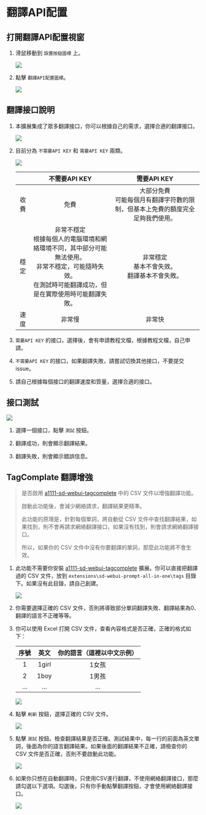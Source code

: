 # 翻譯API配置

## 打開翻譯API配置視窗

1. 滑鼠移動到 `設置按鈕圖標` 上。

    ![](../assets/images/TranslationApiConfiguration/api_btn.png)

2. 點擊 `翻譯API配置圖標`。

    ![](../assets/images/TranslationApiConfiguration/api.png)

## 翻譯接口說明

1. 本擴展集成了眾多翻譯接口，你可以根據自己的需求，選擇合適的翻譯接口。

    ![](../assets/images/demo.translate_setting.gif)

2. 目前分為 `不需要API KEY` 和 `需要API KEY` 兩類。

    ![](../assets/images/TranslationApiConfiguration/api_list.png)

    |  | 不需要API KEY | 需要API KEY |
    | :---: | :---: | :---: |
    | 收費 | 免費 | 大部分免費<br/>可能每個月有翻譯字符數的限制，但基本上免費的額度完全足夠我們使用。 |
    | 穩定 | 非常不穩定<br/>根據每個人的電腦環境和網絡環境不同，其中部分可能無法使用。<br/>非常不穩定，可能隨時失效。<br/>在測試時可能翻譯成功，但是在實際使用時可能翻譯失敗。 | 非常穩定<br/>基本不會失效。<br/>翻譯基本不會失敗。 |
    | 速度 | 非常慢 | 非常快 |

3. `需要API KEY` 的接口，選擇後，會有申請教程文檔，根據教程文檔，自己申請。

4. `不需要API KEY` 的接口，如果翻譯失敗，請嘗試切換其他接口，不要提交issue。

5. 請自己根據每個接口的翻譯速度和質量，選擇合適的接口。

## 接口測試

![](../assets/images/TranslationApiConfiguration/test.png)

1. 選擇一個接口，點擊 `測試` 按鈕。

2. 翻譯成功，則會顯示翻譯結果。

3. 翻譯失敗，則會顯示錯誤信息。

## TagComplate 翻譯增強

> 是否啟用 [a1111-sd-webui-tagcomplete](https://github.com/DominikDoom/a1111-sd-webui-tagcomplete) 中的 CSV 文件以增強翻譯功能。
>
> 啟動此功能後，會減少網絡請求，翻譯結果更精準。
>
> 此功能的原理是，針對每個單詞，將自動從 CSV 文件中查找翻譯結果，如果找到，則不會再請求網絡翻譯接口，如果沒有找到，則會請求網絡翻譯接口。
>
> 所以，如果你的 CSV 文件中沒有你要翻譯的單詞，那麼此功能將不會生效。

1. 此功能不需要你安裝 [a1111-sd-webui-tagcomplete](https://github.com/DominikDoom/a1111-sd-webui-tagcomplete) 擴展。你可以直接把翻譯過的 CSV 文件，放到 `extensions\sd-webui-prompt-all-in-one\tags` 目錄下。如果沒有此目錄，請自己創建。

    ![](../assets/images/TranslationApiConfiguration/tags_dir.png)

2. 你需要選擇正確的 CSV 文件，否則將導致部分單詞翻譯失敗、翻譯結果為0、翻譯的語言不正確等等。

3. 你可以使用 Excel 打開 CSV 文件，查看內容格式是否正確，正確的格式如下：

    | 序號 | 英文 | 你的語言（這裡以中文示例） |
    | :---: | :---: | :---: |
    | 1 | 1girl | 1女孩 |
    | 2 | 1boy | 1男孩 |
    | ... | ... | ... |

    ![](../assets/images/TranslationApiConfiguration/csv.png)

4. 點擊 `刷新` 按鈕，選擇正確的 CSV 文件。

    ![](../assets/images/TranslationApiConfiguration/select_csv.png)

5. 點擊 `測試` 按鈕。檢查翻譯結果是否正確。測試結果中，每一行的前面為英文單詞，後面為你的語言翻譯結果。如果後面的翻譯結果不正確，請檢查你的 CSV 文件是否正確，否則不要啟動此功能。

    ![](../assets/images/TranslationApiConfiguration/csv_test.png)

6. 如果你只想在自動翻譯時，只使用CSV進行翻譯，不使用網絡翻譯接口，那麼請勾選以下選項。勾選後，只有你手動點擊翻譯按鈕，才會使用網絡翻譯接口。

    ![](../assets/images/TranslationApiConfiguration/csv_only.png)